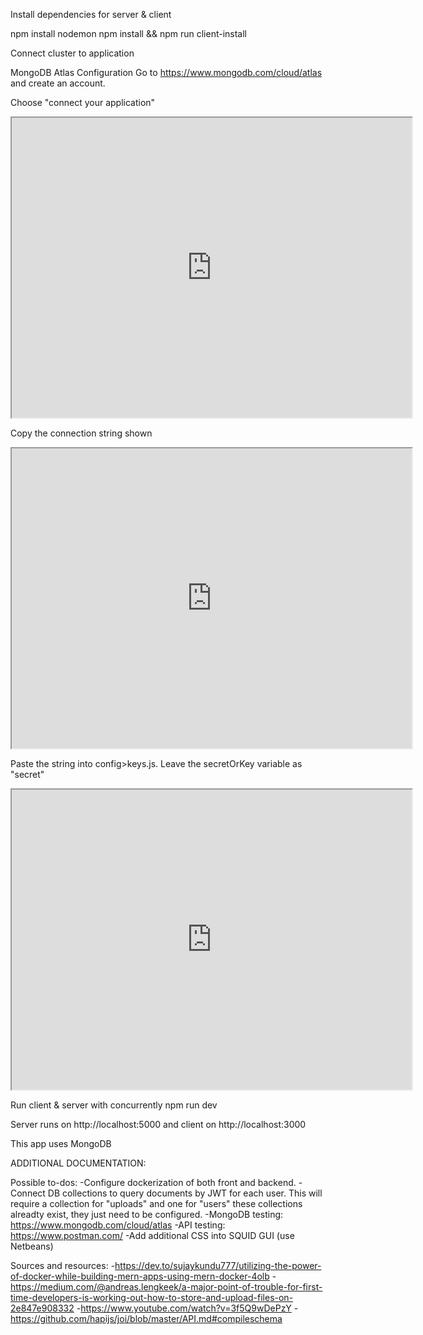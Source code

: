 
Install dependencies for server & client

npm install nodemon 
npm install && npm run client-install


Connect cluster to application 

MongoDB Atlas Configuration 
Go to https://www.mongodb.com/cloud/atlas and create an account. 

Choose "connect your application" 
<iframe src="https://drive.google.com/file/d/11VVOtL8YR5S_mKelavV6Zp5DV_37zJfj/preview" width="640" height="480"></iframe>

Copy the connection string shown
<iframe src="https://drive.google.com/file/d/16PJJQwedVdpxHPSI0lWDFPloO-cepGDV/preview" width="640" height="480"></iframe>

Paste the string into config>keys.js. Leave the secretOrKey variable as "secret" 
<iframe src="https://drive.google.com/file/d/1EnZ49jYDOJP2ayhoEM1h1hU1ePATIM_c/preview" width="640" height="480"></iframe>

Run client & server with concurrently
npm run dev

Server runs on http://localhost:5000 and client on http://localhost:3000

This app uses MongoDB 


ADDITIONAL DOCUMENTATION: 



Possible to-dos: 
-Configure dockerization of both front and backend. 
-Connect DB collections to query documents by JWT for each user. This will require a collection for "uploads" and one for "users" these collections alreadty exist, they just need to be configured. 
-MongoDB testing: https://www.mongodb.com/cloud/atlas
-API testing: https://www.postman.com/
-Add additional CSS into SQUID GUI (use Netbeans)


Sources and resources: 
-https://dev.to/sujaykundu777/utilizing-the-power-of-docker-while-building-mern-apps-using-mern-docker-4olb
-https://medium.com/@andreas.lengkeek/a-major-point-of-trouble-for-first-time-developers-is-working-out-how-to-store-and-upload-files-on-2e847e908332
-https://www.youtube.com/watch?v=3f5Q9wDePzY
-https://github.com/hapijs/joi/blob/master/API.md#compileschema

